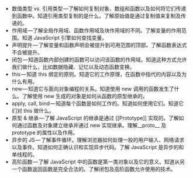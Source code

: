 * 数值类型 vs. 引用类型 —了解如何复制对象、数组和函数以及如何将它们传递到函数中。知道引用类型复制的是什么。了解原始值是通过复制值来复制及传递的。
* 作用域 —了解全局作用域、函数作用域及块作用域的不同。了解变量的作用范围。知道 JavaScript 引擎如何查找变量。
* 声明提升 — 了解变量和函数声明会被提升到可用范围的顶部。了解函数表达式不会被提升。
* 闭包 — 知道函数内部创建的函数可以访问该函数的作用域。知道这种方式允许我们做什么，比如数据隐藏、记忆以及动态函数变换。
* this — 知道 this 绑定的原则。知道它的工作原理，在函数中指代的内容以及为什么有用。
* new — 知道它与面向对象编程的关系。知道使用 new 调用的函数发生了什么。了解使用 new 生成的对象是如何从函数的原型继承的。
* apply, call, bind — 知道每个函数是如何工作的。知道如何使用它们。知道它们对 this 做什么。
* 原型 & 继承 — 了解 JavaScript 的继承是通过 [[Prototype]] 实现的。了解如何通过函数及对象建立继承并通过 new 实现继承。理解__proto__ 及 prototype 的属性以及作用。
* 异步的 JS — 了解事件循环。理解浏览器如何处理一般的用户输入、网络请求以及事件。知道如何正确认识和实现异步代码。了解 JavaScript 是异步的和单线程的。
* 高阶函数 — 了解 JavaScript 中的函数是第一类对象以及它的意义。知道从另一个函数返回函数是完全合法的。了解闭包及高阶函数允许使用的技术。